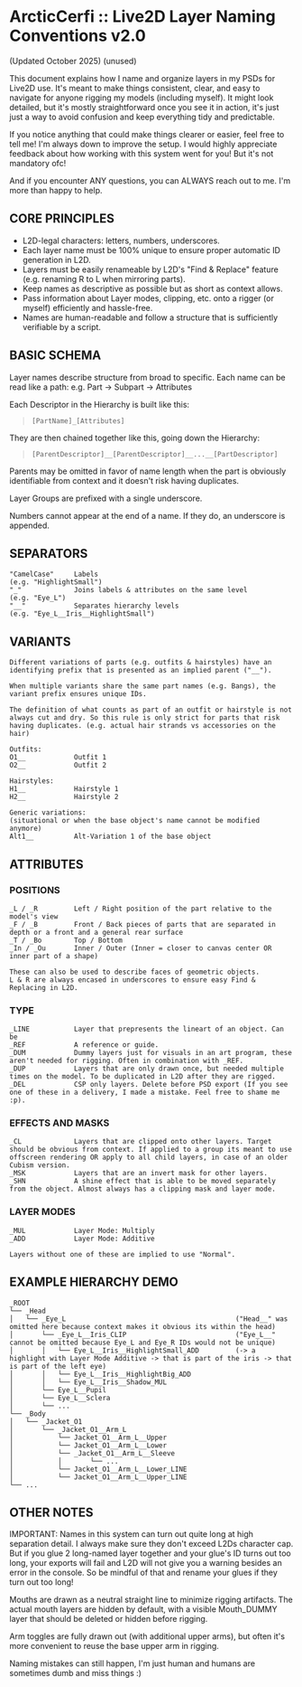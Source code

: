 # ArcticCerfi :: Live2D Layer Naming Conventions v2.0 
(Updated October 2025) (unused)

This document explains how I name and organize layers in my PSDs for Live2D use.
It's meant to make things consistent, clear, and easy to navigate for anyone rigging my models (including myself).
It might look detailed, but it's mostly straightforward once you see it in action, it's just just a way to avoid confusion and keep everything tidy and predictable.

If you notice anything that could make things clearer or easier, feel free to tell me! I'm always down to improve the setup.
I would highly appreciate feedback about how working with this system went for you! But it's not mandatory ofc!

And if you encounter ANY questions, you can ALWAYS reach out to me. I'm more than happy to help.

## CORE PRINCIPLES

- L2D-legal characters: letters, numbers, underscores.
- Each layer name must be 100% unique to ensure proper automatic ID generation in L2D.
- Layers must be easily renameable by L2D's "Find & Replace" feature (e.g. renaming R to L when mirroring parts).
- Keep names as descriptive as possible but as short as context allows.
- Pass information about Layer modes, clipping, etc. onto a rigger (or myself) efficiently and hassle-free.
- Names are human-readable and follow a structure that is sufficiently verifiable by a script.


## BASIC SCHEMA

Layer names describe structure from broad to specific.
Each name can be read like a path: e.g. Part -> Subpart -> Attributes


Each Descriptor in the Hierarchy is built like this:

> ```
> [PartName]_[Attributes]
> ```

They are then chained together like this, going down the Hierarchy:

> ```
> [ParentDescriptor]__[ParentDescriptor]__...__[PartDescriptor]
> ```


Parents may be omitted in favor of name length when the part is obviously identifiable from context and it doesn't risk having duplicates.

Layer Groups are prefixed with a single underscore.

Numbers cannot appear at the end of a name. If they do, an underscore is appended.

## SEPARATORS

```
"CamelCase" 	Labels					 							(e.g. "HighlightSmall")
"_" 			Joins labels & attributes on the same level 		(e.g. "Eye_L")
"__" 			Separates hierarchy levels 							(e.g. "Eye_L__Iris__HighlightSmall")
```

## VARIANTS
```
Different variations of parts (e.g. outfits & hairstyles) have an identifying prefix that is presented as an implied parent ("__").

When multiple variants share the same part names (e.g. Bangs), the variant prefix ensures unique IDs.

The definition of what counts as part of an outfit or hairstyle is not always cut and dry. So this rule is only strict for parts that risk having duplicates. (e.g. actual hair strands vs accessories on the hair)
	
Outfits:
O1__  			Outfit 1
O2__  			Outfit 2
    
Hairstyles:
H1__			Hairstyle 1
H2__			Hairstyle 2
    
Generic variations:
(situational or when the base object's name cannot be modified anymore)
Alt1__			Alt-Variation 1 of the base object
```

## ATTRIBUTES

### POSITIONS

```
_L / _R			Left / Right position of the part relative to the model's view
_F / _B			Front / Back pieces of parts that are separated in depth or a front and a general rear surface
_T / _Bo		Top / Bottom
_In / _Ou		Inner / Outer (Inner = closer to canvas center OR inner part of a shape)
    
These can also be used to describe faces of geometric objects.
L & R are always encased in underscores to ensure easy Find & Replacing in L2D.
```

### TYPE

```
_LINE 			Layer that prepresents the lineart of an object. Can be 
_REF			A reference or guide.
_DUM  			Dummy layers just for visuals in an art program, these aren't needed for rigging. Often in combination with _REF.
_DUP  			Layers that are only drawn once, but needed multiple times on the model. To be duplicated in L2D after they are rigged.
_DEL			CSP only layers. Delete before PSD export (If you see one of these in a delivery, I made a mistake. Feel free to shame me :p).
```

### EFFECTS AND MASKS

```
_CL 			Layers that are clipped onto other layers. Target should be obvious from context. If applied to a group its meant to use offscreen rendering OR apply to all child layers, in case of an older Cubism version.
_MSK			Layers that are an invert mask for other layers.
_SHN			A shine effect that is able to be moved separately from the object. Almost always has a clipping mask and layer mode.
```

### LAYER MODES

```
_MUL  			Layer Mode: Multiply
_ADD  			Layer Mode: Additive

Layers without one of these are implied to use "Normal".
```

## EXAMPLE HIERARCHY DEMO
```
_ROOT
└── _Head											
│	└── _Eye_L											("Head__" was omitted here because context makes it obvious its within the head)
│		└──	_Eye_L__Iris_CLIP							("Eye_L__" cannot be omitted because Eye_L and Eye_R IDs would not be unique)
│		│	└── Eye_L__Iris__HighlightSmall_ADD			(-> a highlight with Layer Mode Additive -> that is part of the iris -> that is part of the left eye)
│		│	└── Eye_L__Iris__HighlightBig_ADD
│		│	└── Eye_L__Iris__Shadow_MUL
│		└──	Eye_L__Pupil
│		└──	Eye_L__Sclera
│		└── ...
└── _Body
│	└── _Jacket_O1
│		└── _Jacket_O1__Arm_L
│			└── Jacket_O1__Arm_L__Upper
│			└── Jacket_O1__Arm_L__Lower
│			└── _Jacket_O1__Arm_L__Sleeve
│			│		└── ...
│			└── Jacket_O1__Arm_L__Lower_LINE
│			└── Jacket_O1__Arm_L__Upper_LINE
└── ...
```

## OTHER NOTES

IMPORTANT: Names in this system can turn out quite long at high separation detail. I always make sure they don't exceed L2Ds character cap. But if you glue 2 long-named layer together and your glue's ID turns out too long, your exports will fail and L2D will not give you a warning besides an error in the console. So be mindful of that and rename your glues if they turn out too long!

Mouths are drawn as a neutral straight line to minimize rigging artifacts. The actual mouth layers are hidden by default, with a visible Mouth_DUMMY layer that should be deleted or hidden before rigging.

Arm toggles are fully drawn out (with additional upper arms), but often it's more convenient to reuse the base upper arm in rigging.

Naming mistakes can still happen, I'm just human and humans are sometimes dumb and miss things :)
